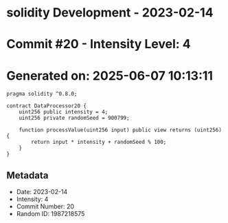 ﻿# solidity Development - 2023-02-14
# Commit #20 - Intensity Level: 4
# Generated on: 2025-06-07 10:13:11
```solidity
pragma solidity ^0.8.0;

contract DataProcessor20 {
    uint256 public intensity = 4;
    uint256 private randomSeed = 900799;

    function processValue(uint256 input) public view returns (uint256) {
        return input * intensity + randomSeed % 100;
    }
}
```
## Metadata
- Date: 2023-02-14
- Intensity: 4
- Commit Number: 20
- Random ID: 1987218575
